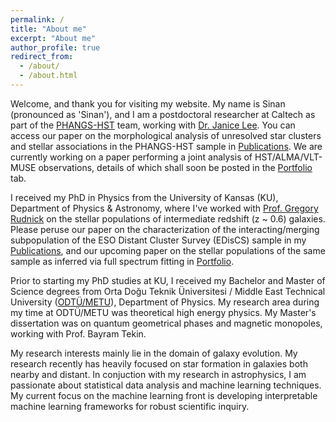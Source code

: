 ```yaml
---
permalink: /
title: "About me"
excerpt: "About me"
author_profile: true
redirect_from: 
  - /about/
  - /about.html
---
```


Welcome, and thank you for visiting my website. My name is Sinan (pronounced as 'Sinan'), and I am a postdoctoral researcher at Caltech as part of the [PHANGS-HST](https://phangs.stsci.edu/) team, working with [Dr. Janice Lee](https://www.as.arizona.edu/people/faculty/janice-lee). You can access our paper on the morphological analysis of unresolved star clusters and stellar associations in the PHANGS-HST sample in [Publications](https://sinandeger.github.io/publications/). We are currently working on a paper performing a joint analysis of HST/ALMA/VLT-MUSE observations, details of which shall soon be posted in the [Portfolio](https://sinandeger.github.io/portfolio/) tab.

I received my PhD in Physics from the University of Kansas (KU), Department of Physics & Astronomy, where I've worked with [Prof. Gregory Rudnick](https://physics.ku.edu/people/rudnick-gregory) on the stellar populations of intermediate redshift (z ~ 0.6) galaxies. Please peruse our paper on the characterization of the interacting/merging subpopulation of the ESO Distant Cluster Survey (EDisCS) sample in my [Publications](https://sinandeger.github.io/publications/), and our upcoming paper on the stellar populations of the same sample as inferred via full spectrum fitting in [Portfolio](https://sinandeger.github.io/portfolio/).

Prior to starting my PhD studies at KU, I received my Bachelor and Master of Science degrees from Orta Doğu Teknik Üniversitesi / Middle East Technical University ([ODTÜ/METU](https://www.metu.edu.tr/)), Department of Physics. My research area during my time at ODTÜ/METU was theoretical high energy physics. My Master's dissertation was on quantum geometrical phases and magnetic monopoles, working with Prof. Bayram Tekin.

My research interests mainly lie in the domain of galaxy evolution. My research recently has heavily focused on star formation in galaxies both nearby and distant. In conjuction with my research in astrophysics, I am passionate about statistical data analysis and machine learning techniques. My current focus on the machine learning front is developing interpretable machine learning frameworks for robust scientific inquiry. 
